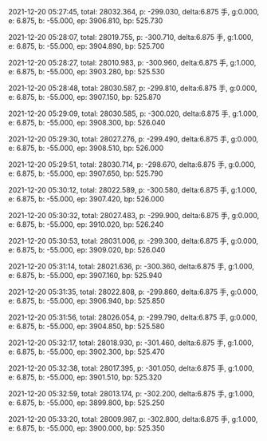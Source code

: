 2021-12-20 05:27:45, total: 28032.364, p: -299.030, delta:6.875 手, g:0.000, e: 6.875, b: -55.000, ep: 3906.810, bp: 525.730

2021-12-20 05:28:07, total: 28019.755, p: -300.710, delta:6.875 手, g:1.000, e: 6.875, b: -55.000, ep: 3904.890, bp: 525.700

2021-12-20 05:28:27, total: 28010.983, p: -300.960, delta:6.875 手, g:1.000, e: 6.875, b: -55.000, ep: 3903.280, bp: 525.530

2021-12-20 05:28:48, total: 28030.587, p: -299.810, delta:6.875 手, g:0.000, e: 6.875, b: -55.000, ep: 3907.150, bp: 525.870

2021-12-20 05:29:09, total: 28030.585, p: -300.020, delta:6.875 手, g:1.000, e: 6.875, b: -55.000, ep: 3908.300, bp: 526.040

2021-12-20 05:29:30, total: 28027.276, p: -299.490, delta:6.875 手, g:0.000, e: 6.875, b: -55.000, ep: 3908.510, bp: 526.000

2021-12-20 05:29:51, total: 28030.714, p: -298.670, delta:6.875 手, g:0.000, e: 6.875, b: -55.000, ep: 3907.650, bp: 525.790

2021-12-20 05:30:12, total: 28022.589, p: -300.580, delta:6.875 手, g:1.000, e: 6.875, b: -55.000, ep: 3907.420, bp: 526.000

2021-12-20 05:30:32, total: 28027.483, p: -299.900, delta:6.875 手, g:0.000, e: 6.875, b: -55.000, ep: 3910.020, bp: 526.240

2021-12-20 05:30:53, total: 28031.006, p: -299.300, delta:6.875 手, g:0.000, e: 6.875, b: -55.000, ep: 3909.020, bp: 526.040

2021-12-20 05:31:14, total: 28021.636, p: -300.360, delta:6.875 手, g:1.000, e: 6.875, b: -55.000, ep: 3907.160, bp: 525.940

2021-12-20 05:31:35, total: 28022.808, p: -299.860, delta:6.875 手, g:0.000, e: 6.875, b: -55.000, ep: 3906.940, bp: 525.850

2021-12-20 05:31:56, total: 28026.054, p: -299.790, delta:6.875 手, g:0.000, e: 6.875, b: -55.000, ep: 3904.850, bp: 525.580

2021-12-20 05:32:17, total: 28018.930, p: -301.460, delta:6.875 手, g:1.000, e: 6.875, b: -55.000, ep: 3902.300, bp: 525.470

2021-12-20 05:32:38, total: 28017.395, p: -301.050, delta:6.875 手, g:1.000, e: 6.875, b: -55.000, ep: 3901.510, bp: 525.320

2021-12-20 05:32:59, total: 28013.174, p: -302.200, delta:6.875 手, g:1.000, e: 6.875, b: -55.000, ep: 3899.800, bp: 525.250

2021-12-20 05:33:20, total: 28009.987, p: -302.800, delta:6.875 手, g:1.000, e: 6.875, b: -55.000, ep: 3900.000, bp: 525.350